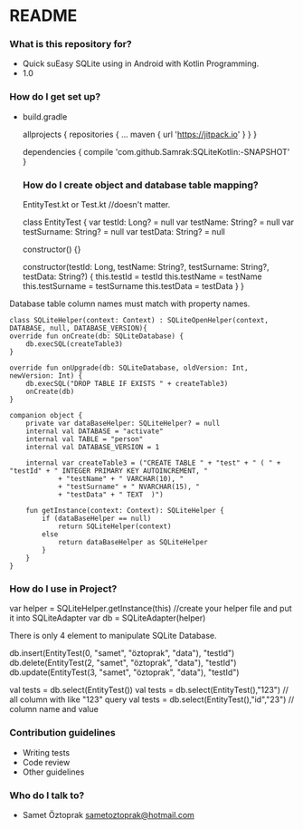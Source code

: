 # README #

### What is this repository for? ###

* Quick suEasy SQLite using in Android with Kotlin Programming.
* 1.0

### How do I get set up? ###

* build.gradle

	allprojects {
		repositories {
			...
			maven { url 'https://jitpack.io' }
		}
	}

	dependencies {
		compile 'com.github.Samrak:SQLiteKotlin:-SNAPSHOT'
	}
  
  ### How do I create object and database table mapping? ###
 
  EntityTest.kt or Test.kt //doesn't matter.

	class EntityTest {
    var testId: Long? = null
    var testName: String? = null
    var testSurname: String? = null
    var testData: String? = null

    constructor() {}

    constructor(testId: Long, testName: String?, testSurname: String?, testData: String?) {
        this.testId = testId
        this.testName = testName
        this.testSurname = testSurname
        this.testData = testData
    	}
	}

Database table column names must match with property names.

	class SQLiteHelper(context: Context) : SQLiteOpenHelper(context, DATABASE, null, DATABASE_VERSION){
    override fun onCreate(db: SQLiteDatabase) {
        db.execSQL(createTable3)
    }

    override fun onUpgrade(db: SQLiteDatabase, oldVersion: Int, newVersion: Int) {
        db.execSQL("DROP TABLE IF EXISTS " + createTable3)
        onCreate(db)
    }

    companion object {
        private var dataBaseHelper: SQLiteHelper? = null
        internal val DATABASE = "activate"
        internal val TABLE = "person"
        internal val DATABASE_VERSION = 1

        internal var createTable3 = ("CREATE TABLE " + "test" + " ( " + "testId" + " INTEGER PRIMARY KEY AUTOINCREMENT, "
                + "testName" + " VARCHAR(10), "
                + "testSurname" + " NVARCHAR(15), "
                + "testData" + " TEXT  )")

        fun getInstance(context: Context): SQLiteHelper {
            if (dataBaseHelper == null)
                return SQLiteHelper(context)
            else
                return dataBaseHelper as SQLiteHelper
        	}
    	}
	}
    
### How do I use in Project? ###

var helper = SQLiteHelper.getInstance(this) //create your helper file and put it into SQLiteAdapter
var db = SQLiteAdapter(helper)

There is only 4 element to manipulate SQLite Database.

db.insert(EntityTest(0, "samet", "öztoprak", "data"), "testId")
db.delete(EntityTest(2, "samet", "öztoprak", "data"), "testId")
db.update(EntityTest(3, "samet", "öztoprak", "data"), "testId")

val tests = db.select(EntityTest())
val tests = db.select(EntityTest(),"123") // all column with like "123" query
val tests = db.select(EntityTest(),"id","23") // column name and value

### Contribution guidelines ###

* Writing tests
* Code review
* Other guidelines

### Who do I talk to? ###

* Samet Öztoprak sametoztoprak@hotmail.com
